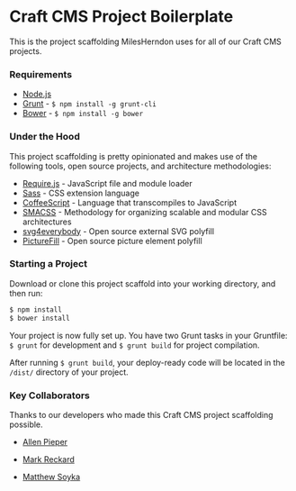 # Craft CMS Project Boilerplate

This is the project scaffolding MilesHerndon uses for all of our Craft CMS projects.

### Requirements
* [Node.js]
* [Grunt] - `` $ npm install -g grunt-cli ``
* [Bower] - `` $ npm install -g bower ``

### Under the Hood
This project scaffolding is pretty opinionated and makes use of the following tools, open source projects, and architecture methodologies:

* [Require.js] - JavaScript file and module loader
* [Sass] - CSS extension language
* [CoffeeScript] - Language that transcompiles to JavaScript
* [SMACSS] - Methodology for organizing scalable and modular CSS architectures
* [svg4everybody] - Open source external SVG polyfill
* [PictureFill] - Open source picture element polyfill

### Starting a Project

Download or clone this project scaffold into your working directory, and then run:

```sh
$ npm install
$ bower install
```

Your project is now fully set up. You have two Grunt tasks in your Gruntfile: `` $ grunt `` for development and `` $ grunt build `` for project compilation.

After running `` $ grunt build ``, your deploy-ready code will be located in the ``/dist/`` directory of your project.

   [Node.js]: <https://nodejs.org/en/>
   [Grunt]: <http://gruntjs.com/>
   [Bower]: <http://bower.io/>
   [Require.js]: <http://requirejs.org/>
   [Sass]: <http://sass-lang.com/>
   [CoffeeScript]: <http://coffeescript.org/>
   [SMACSS]: <https://smacss.com/>
   [svg4everybody]: <https://github.com/jonathantneal/svg4everybody>
   [PictureFill]: <https://github.com/scottjehl/picturefill>


### Key Collaborators
Thanks to our developers who made this Craft CMS project scaffolding possible.
* [Allen Pieper]
* [Mark Reckard]
* [Matthew Soyka]


  [Allen Pieper]: <https://github.com/allenpieper>
  [Mark Reckard]: <https://github.com/marker004>
  [Matthew Soyka]: <https://github.com/m-soyka>
